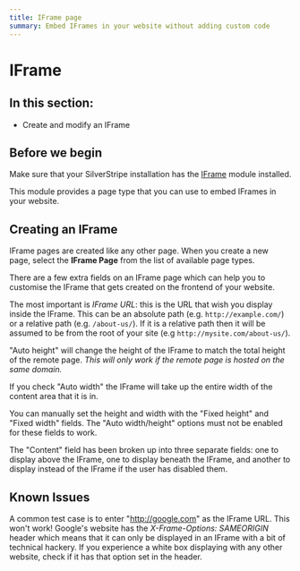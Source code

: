 ```yaml
---
title: IFrame page
summary: Embed IFrames in your website without adding custom code
---
```


# IFrame

## In this section:

* Create and modify an IFrame

## Before we begin
Make sure that your SilverStripe installation has the [IFrame](https://addons.silverstripe.org/add-ons/silverstripe/iframe) module installed.

This module provides a page type that you can use to embed IFrames in your website.

## Creating an IFrame

IFrame pages are created like any other page. When you create a new page, select the **IFrame Page** from the list of
available page types.

There are a few extra fields on an IFrame page which can help you to customise the IFrame that gets created on the
frontend of your website.

The most important is *IFrame URL*: this is the URL that wish you display inside the IFrame. This can be an absolute
path (e.g. `http://example.com/`) or a relative path (e.g. `/about-us/`). If it is a relative path then it will be assumed to
be from the root of your site (e.g `http://mysite.com/about-us/`).

"Auto height" will change the height of the IFrame to match the total height of the remote page.
_This will only work if the remote page is hosted on the same domain._

If you check "Auto width" the IFrame will take up the entire width of the content area that it is in.

You can manually set the height and width with the "Fixed height" and "Fixed width" fields.
The "Auto width/height" options must not be enabled for these fields to work.

The "Content" field has been broken up into three separate fields: one to display above the IFrame, one to display
beneath the IFrame, and another to display instead of the IFrame if the user has disabled them.

## Known Issues

A common test case is to enter "http://google.com" as the IFrame URL. This won't work! Google's website has the
*X-Frame-Options: SAMEORIGIN* header which means that it can only be displayed in an IFrame with a bit of technical
hackery. If you experience a white box displaying with any other website, check if it has that option set in the
header.
